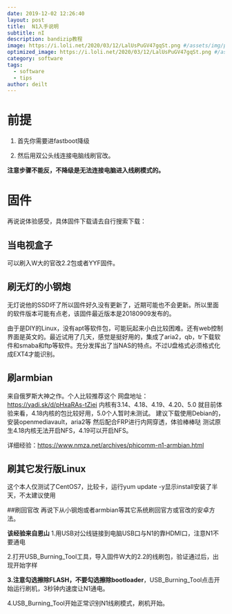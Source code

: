 ```yaml
---
date: 2019-12-02 12:26:40
layout: post
title:  N1入手说明
subtitle: nI
description: bandizip教程
image: https://i.loli.net/2020/03/12/LalUsPuGV47gqSt.png #/assets/img/post-n1-cover3.jpg
optimized_image: https://i.loli.net/2020/03/12/LalUsPuGV47gqSt.png #/assets/img/post-n1-cover3.jpg
category: software
tags:
  - software
  - tips
author: deilt
---
```



# 前提
1. 首先你需要进fastboot降级

2. 然后用双公头线连接电脑线刷官改。

**注意步骤不能反，不降级是无法连接电脑进入线刷模式的。**

# 固件
再说说体验感受，具体固件下载请去自行搜索下载：

## 当电视盒子
可以刷入W大的官改2.2包或者YYF固件。

## 刷无灯的小钢炮
无灯说他的SSD坏了所以固件好久没有更新了，近期可能也不会更新。所以里面的软件版本可能有点老，该固件最近版本是20180909发布的。

由于是DIY的Linux，没有apt等软件包，可能玩起来小白比较困难。还有web控制界面是英文的。最近试用了几天，感觉是挺好用的，集成了aria2，qb，tr下载软件和smaba和ftp等软件。充分发挥出了当NAS的特点。不过U盘格式必须格式化成EXT4才能识别。

## 刷armbian
来自俄罗斯大神之作。个人比较推荐这个
网盘地址：<https://yadi.sk/d/pHxaRAs-tZiei>
内核有3.14、4.18、4.19、4.20、5.0
就目前体验来看，4.18内核的包比较好用，5.0个人暂时未测试。
建议下载使用Debian的，安装openmediavault，aria2等
然后配合FRP进行内网穿透，体验棒棒哒
测试原生4.18内核无法开启NFS，4.19可以开启NFS。

详细经验：<https://www.nmza.net/archives/phicomm-n1-armbian.html>

## 刷其它发行版Linux
这个本人仅测试了CentOS7，比较卡，运行yum update -y显示install安装了半天，不太建议使用

##刷回官改
再说下从小钢炮或者armbian等其它系统刷回官方或官改的安卓方法。

**该经验来自恩山**
1.用USB对公线链接到电脑USB口与N1的靠HDMI口，注意N1不要通电

2.打开USB_Burning_Tool工具，导入固件W大的2.2的线刷包，验证通过后，出现开始字样

**3.注意勾选擦除FLASH，不要勾选擦除bootloader**，USB_Burning_Tool点击开始运行刷机，3秒钟内速度让N1通电。

4.USB_Burning_Tool开始正常识别N1线刷模式，刷机开始。
